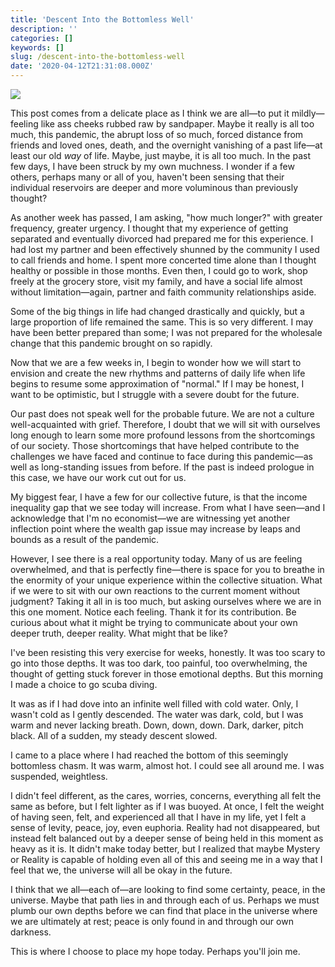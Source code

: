 ```yaml
---
title: 'Descent Into the Bottomless Well'
description: ''
categories: []
keywords: []
slug: /descent-into-the-bottomless-well
date: '2020-04-12T21:31:08.000Z'
---
```


![](https://images.unsplash.com/photo-1527100673774-cce25eafaf7f?ixlib=rb-1.2.1&q=80&fm=jpg&crop=entropy&cs=tinysrgb&w=2000&fit=max&ixid=eyJhcHBfaWQiOjExNzczfQ)

This post comes from a delicate place as I think we are all—to put it mildly—feeling like ass cheeks rubbed raw by sandpaper. Maybe it really is all too much, this pandemic, the abrupt loss of so much, forced distance from friends and loved ones, death, and the overnight vanishing of a past life—at least our old *way* of life. Maybe, just maybe, it is all too much. In the past few days, I have been struck by my own muchness. I wonder if a few others, perhaps many or all of you, haven't been sensing that their individual reservoirs are deeper and more voluminous than previously thought?

As another week has passed, I am asking, "how much longer?" with greater frequency, greater urgency. I thought that my experience of getting separated and eventually divorced had prepared me for this experience. I had lost my partner and been effectively shunned by the community I used to call friends and home. I spent more concerted time alone than I thought healthy or possible in those months. Even then, I could go to work, shop freely at the grocery store, visit my family, and have a social life almost without limitation—again, partner and faith community relationships aside.

Some of the big things in life had changed drastically and quickly, but a large proportion of life remained the same. This is so very different. I may have been better prepared than some; I was not prepared for the wholesale change that this pandemic brought on so rapidly.

Now that we are a few weeks in, I begin to wonder how we will start to envision and create the new rhythms and patterns of daily life when life begins to resume some approximation of "normal." If I may be honest, I want to be optimistic, but I struggle with a severe doubt for the future.

Our past does not speak well for the probable future. We are not a culture well-acquainted with grief. Therefore, I doubt that we will sit with ourselves long enough to learn some more profound lessons from the shortcomings of our society. Those shortcomings that have helped contribute to the challenges we have faced and continue to face during this pandemic—as well as long-standing issues from before. If the past is indeed prologue in this case, we have our work cut out for us.

My biggest fear, I have a few for our collective future, is that the income inequality gap that we see today will increase. From what I have seen—and I acknowledge that I'm no economist—we are witnessing yet another inflection point where the wealth gap issue may increase by leaps and bounds as a result of the pandemic.

However, I see there is a real opportunity today. Many of us are feeling overwhelmed, and that is perfectly fine—there is space for you to breathe in the enormity of your unique experience within the collective situation. What if we were to sit with our own reactions to the current moment without judgment? Taking it all in is too much, but asking ourselves where we are in this one moment. Notice each feeling. Thank it for its contribution. Be curious about what it might be trying to communicate about your own deeper truth, deeper reality. What might that be like?

I've been resisting this very exercise for weeks, honestly. It was too scary to go into those depths. It was too dark, too painful, too overwhelming, the thought of getting stuck forever in those emotional depths. But this morning I made a choice to go scuba diving.

It was as if I had dove into an infinite well filled with cold water. Only, I wasn't cold as I gently descended. The water was dark, cold, but I was warm and never lacking breath. Down, down, down. Dark, darker, pitch black. All of a sudden, my steady descent slowed.

I came to a place where I had reached the bottom of this seemingly bottomless chasm. It was warm, almost hot. I could see all around me. I was suspended, weightless.

I didn't feel different, as the cares, worries, concerns, everything all felt the same as before, but I felt lighter as if I was buoyed. At once, I felt the weight of having seen, felt, and experienced all that I have in my life, yet I felt a sense of levity, peace, joy, even euphoria. Reality had not disappeared, but instead felt balanced out by a deeper sense of being held in this moment as heavy as it is. It didn't make today better, but I realized that maybe Mystery or Reality is capable of holding even all of this and seeing me in a way that I feel that we, the universe will all be okay in the future.

I think that we all—each of—are looking to find some certainty, peace, in the universe. Maybe that path lies in and through each of us. Perhaps we must plumb our own depths before we can find that place in the universe where we are ultimately at rest; peace is only found in and through our own darkness.

This is where I choose to place my hope today. Perhaps you'll join me.
